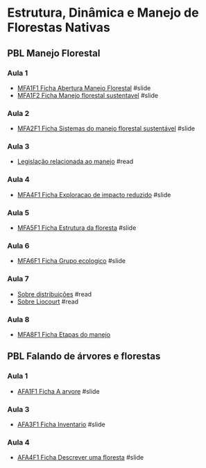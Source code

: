 # Estrutura, Dinâmica e Manejo de Florestas Nativas

## PBL Manejo Florestal

### Aula 1
- [MFA1F1 Ficha Abertura Manejo Florestal](https://htmlpreview.github.io/?https://github.com/Gorgens/manejo/blob/main/pbl_manejo/MFA1F1%20Ficha%20Abertura%20Manejo%20Florestal/index.html) #slide 
- [MFA1F2 Ficha Manejo florestal sustentavel](https://htmlpreview.github.io/?https://github.com/Gorgens/manejo/blob/main/pbl_manejo/MFA1F2%20Ficha%20Manejo%20florestal%20sustentavel/index.html) #slide 

### Aula 2
- [MFA2F1 Ficha Sistemas do manejo florestal sustentável](https://htmlpreview.github.io/?https://github.com/Gorgens/manejo/blob/main/pbl_manejo/MFA2F1%20Ficha%20Sistemas%20do%20manejo%20florestal%20sustentavel/index.html) #slide

### Aula 3
- [Legislação relacionada ao manejo](https://snif.florestal.gov.br/pt-br/legislacao-florestal/460-instrucoes-normativas) #read 

### Aula 4
- [MFA4F1 Ficha Exploracao de impacto reduzido](https://htmlpreview.github.io/?https://github.com/Gorgens/manejo/blob/main/pbl_manejo/MFA4F1%20Ficha%20Exploracao%20de%20impacto%20reduzido/index.html) #slide 


### Aula 5
- [MFA5F1 Ficha Estrutura da floresta](https://htmlpreview.github.io/?https://github.com/Gorgens/manejo/blob/main/pbl_manejo/MFA5F1%20Ficha%20Estrutura%20da%20floresta/index.html) #slide 

### Aula 6

- [MFA6F1 Ficha Grupo ecologico](https://htmlpreview.github.io/?https://github.com/Gorgens/manejo/blob/main/pbl_manejo/MFA6F1%20Ficha%20Grupo%20ecologico/index.html) #slide

### Aula 7

- [Sobre distribuições](https://github.com/Gorgens/manejo/blob/main/pbl_manejo/MFA6T2%20Tarefa%20Estrutura%20diametrica%20da%20comunidade/cheat%20sheet%20-%20distribuicoes.pdf) #read
- [Sobre Liocourt](https://github.com/Gorgens/manejo/blob/main/pbl_manejo/MFA6T2%20Tarefa%20Estrutura%20diametrica%20da%20comunidade/cheat%20sheet%20liocourt.pdf) #read

### Aula 8

- [MFA8F1 Ficha Etapas do manejo](https://htmlpreview.github.io/?https://github.com/Gorgens/manejo/blob/main/pbl_manejo/MFA8F1%20Ficha%20Etapas%20do%20manejo/index.html)


## PBL Falando de árvores e florestas

### Aula 1

- [AFA1F1 Ficha A arvore](https://htmlpreview.github.io/?https://github.com/Gorgens/manejo/blob/main/pbl_floresta/AFA1F1%20Ficha%20A%20arvore/index.html) #slide

### Aula 3

- [AFA3F1 Ficha Inventario](https://htmlpreview.github.io/?https://github.com/Gorgens/manejo/blob/main/pbl_floresta/AFA3F1%20Ficha%20Inventario/index.html) #slide

### Aula 4

- [AFA4F1 Ficha Descrever uma floresta](https://htmlpreview.github.io/?https://github.com/Gorgens/manejo/blob/main/pbl_floresta/AFA4F1%20Ficha%20Descrever%20uma%20floresta/index.html) #slide
